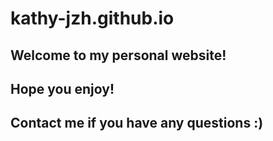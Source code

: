 # kathy-jzh.github.io

## Welcome to my personal website!

## Hope you enjoy!

## Contact me if you have any questions :)
